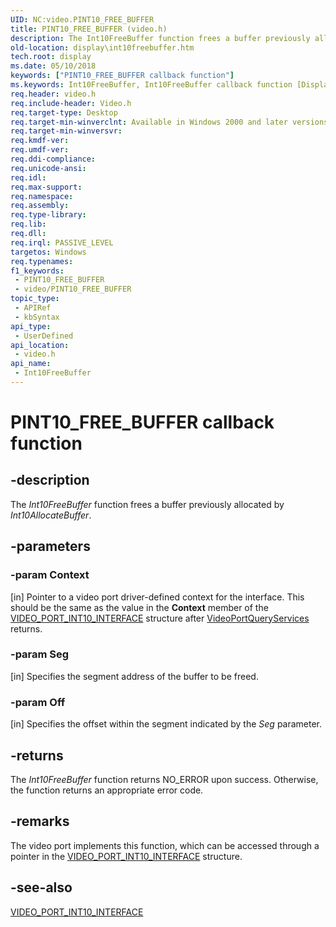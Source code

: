 ```yaml
---
UID: NC:video.PINT10_FREE_BUFFER
title: PINT10_FREE_BUFFER (video.h)
description: The Int10FreeBuffer function frees a buffer previously allocated by Int10AllocateBuffer.
old-location: display\int10freebuffer.htm
tech.root: display
ms.date: 05/10/2018
keywords: ["PINT10_FREE_BUFFER callback function"]
ms.keywords: Int10FreeBuffer, Int10FreeBuffer callback function [Display Devices], PINT10_FREE_BUFFER, PINT10_FREE_BUFFER callback, VideoPort_Functions_607fc1f2-1d9a-48eb-97c2-a2cd510e3d78.xml, display.int10freebuffer, video/Int10FreeBuffer
req.header: video.h
req.include-header: Video.h
req.target-type: Desktop
req.target-min-winverclnt: Available in Windows 2000 and later versions of the Windows operating systems.
req.target-min-winversvr: 
req.kmdf-ver: 
req.umdf-ver: 
req.ddi-compliance: 
req.unicode-ansi: 
req.idl: 
req.max-support: 
req.namespace: 
req.assembly: 
req.type-library: 
req.lib: 
req.dll: 
req.irql: PASSIVE_LEVEL
targetos: Windows
req.typenames: 
f1_keywords:
 - PINT10_FREE_BUFFER
 - video/PINT10_FREE_BUFFER
topic_type:
 - APIRef
 - kbSyntax
api_type:
 - UserDefined
api_location:
 - video.h
api_name:
 - Int10FreeBuffer
---
```


# PINT10_FREE_BUFFER callback function


## -description

The <i>Int10FreeBuffer</i> function frees a buffer previously allocated by <i>Int10AllocateBuffer</i>.

## -parameters

### -param Context 

[in]
Pointer to a video port driver-defined context for the interface. This should be the same as the value in the <b>Context</b> member of the <a href="/windows-hardware/drivers/ddi/video/ns-video-_video_port_int10_interface">VIDEO_PORT_INT10_INTERFACE</a> structure after <a href="/windows-hardware/drivers/ddi/video/nf-video-videoportqueryservices">VideoPortQueryServices</a> returns.

### -param Seg 

[in]
Specifies the segment address of the buffer to be freed.

### -param Off 

[in]
Specifies the offset within the segment indicated by the <i>Seg</i> parameter.

## -returns

The <i>Int10FreeBuffer</i> function returns NO_ERROR upon success. Otherwise, the function returns an appropriate error code.

## -remarks

The video port implements this function, which can be accessed through a pointer in the <a href="/windows-hardware/drivers/ddi/video/ns-video-_video_port_int10_interface">VIDEO_PORT_INT10_INTERFACE</a> structure.

## -see-also

<a href="/windows-hardware/drivers/ddi/video/ns-video-_video_port_int10_interface">VIDEO_PORT_INT10_INTERFACE</a>
